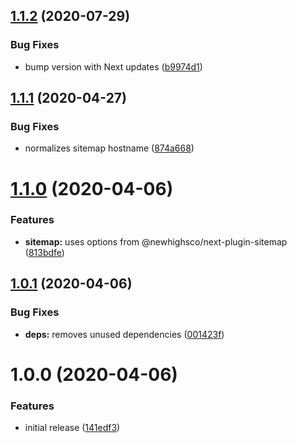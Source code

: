 ## [1.1.2](https://github.com/newhighsco/next-plugin-robots/compare/v1.1.1...v1.1.2) (2020-07-29)


### Bug Fixes

* bump version with Next updates ([b9974d1](https://github.com/newhighsco/next-plugin-robots/commit/b9974d1678213389863306d9a0841df173ca1682))

## [1.1.1](https://github.com/newhighsco/next-plugin-robots/compare/v1.1.0...v1.1.1) (2020-04-27)


### Bug Fixes

* normalizes sitemap hostname ([874a668](https://github.com/newhighsco/next-plugin-robots/commit/874a66824e26ae00f9713e21cedffa0ba31bec65))

# [1.1.0](https://github.com/newhighsco/next-plugin-robots/compare/v1.0.1...v1.1.0) (2020-04-06)


### Features

* **sitemap:** uses options from @newhighsco/next-plugin-sitemap ([813bdfe](https://github.com/newhighsco/next-plugin-robots/commit/813bdfe35ed2f8f836ab5fda7fbfadef8d0d0468))

## [1.0.1](https://github.com/newhighsco/next-plugin-robots/compare/v1.0.0...v1.0.1) (2020-04-06)


### Bug Fixes

* **deps:** removes unused dependencies ([001423f](https://github.com/newhighsco/next-plugin-robots/commit/001423fad4c7f3a93a2f3c07058051e4dea81ed0))

# 1.0.0 (2020-04-06)


### Features

* initial release ([141edf3](https://github.com/newhighsco/next-plugin-robots/commit/141edf3588fb0c70ac5126a8e4fba3e319496d23))
